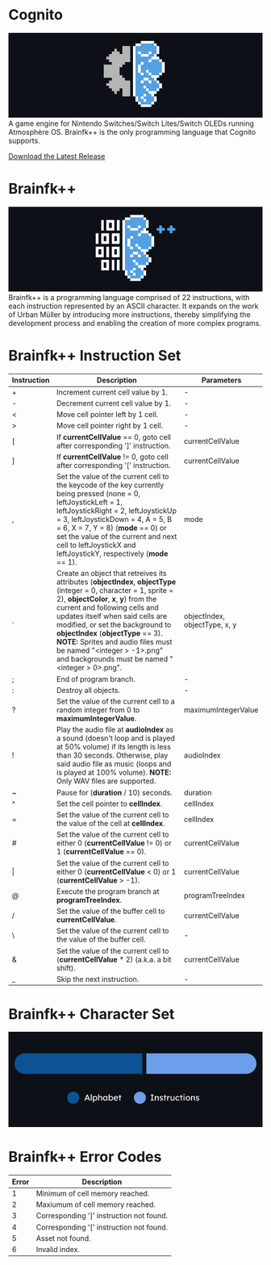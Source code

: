 # Cognito
![Cognito Logo](https://github.com/Coder-Dude10/cognito/blob/main/Images/Cognito%20Logo.png?raw=true)
A game engine for Nintendo Switches/Switch Lites/Switch OLEDs running Atmosphère OS. Brainfk++ is the only programming language that Cognito supports.

[Download the Latest Release](https://github.com/Coder-Dude10/cognito/releases)
# Brainfk++
![Brainfk++ Logo](https://github.com/Coder-Dude10/cognito/blob/main/Images/Brainfk%2B%2B%20Logo.png?raw=true)
Brainfk++ is a programming language comprised of 22 instructions, with each instruction represented by an ASCII character. It expands on the work of Urban Müller by introducing more instructions, thereby simplifying the development process and enabling the creation of more complex programs.
# Brainfk++ Instruction Set
| Instruction | Description | Parameters |
| --- | --- | --- |
| + | Increment current cell value by 1. | - |
| - | Decrement current cell value by 1. | - |
| < | Move cell pointer left by 1 cell. | - |
| > | Move cell pointer right by 1 cell. | - |
| [ | If **currentCellValue** == 0, goto cell after corresponding ']' instruction. | currentCellValue |
| ] | If **currentCellValue** != 0, goto cell after corresponding '[' instruction. | currentCellValue |
| , | Set the value of the current cell to the keycode of the key currently being pressed (none = 0, leftJoystickLeft = 1, leftJoystickRight = 2, leftJoystickUp = 3, leftJoystickDown = 4, A = 5, B = 6, X = 7, Y = 8) (**mode** == 0) or set the value of the current and next cell to leftJoystickX and leftJoystickY, respectively (**mode** == 1). | mode |
| . | Create an object that retreives its attributes (**objectIndex**, **objectType** (integer = 0, character = 1, sprite = 2), **objectColor**, **x**, **y**) from the current and following cells and updates itself when said cells are modified, or set the background to **objectIndex** (**objectType** == 3). **NOTE:** Sprites and audio files must be named "\<integer > -1\>.png" and backgrounds must be named "\<integer > 0\>.png". | objectIndex, objectType, x, y |
| ; | End of program branch. | - |
| : | Destroy all objects. | - |
| ? | Set the value of the current cell to a random integer from 0 to **maximumIntegerValue**. | maximumIntegerValue |
| ! | Play the audio file at **audioIndex** as a sound (doesn't loop and is played at 50% volume) if its length is less than 30 seconds. Otherwise, play said audio file as music (loops and is played at 100% volume). **NOTE:** Only WAV files are supported. | audioIndex |
| ~ | Pause for (**duration** / 10) seconds. | duration |
| ^ | Set the cell pointer to **cellIndex**. | cellIndex |
| = | Set the value of the current cell to the value of the cell at **cellIndex**. | cellIndex |
| # | Set the value of the current cell to either 0 (**currentCellValue** != 0) or 1 (**currentCellValue** == 0). | currentCellValue |
| \| | Set the value of the current cell to either 0 (**currentCellValue** < 0) or 1 (**currentCellValue** > -1). | currentCellValue |
| @ | Execute the program branch at **programTreeIndex**. | programTreeIndex |
| / | Set the value of the buffer cell to **currentCellValue**. | currentCellValue |
| \ | Set the value of the current cell to the value of the buffer cell. | - |
| & | Set the value of the current cell to (**currentCellValue** * 2) (a.k.a. a bit shift). | currentCellValue |
| _ | Skip the next instruction. | - |
# Brainfk++ Character Set
![Brainfk++ Character Set](https://github.com/Coder-Dude10/cognito/blob/main/Images/Brainfk%2B%2B%20Character%20Set.png?raw=true)
# Brainfk++ Error Codes
| Error | Description |
| --- | --- |
| 1 | Minimum of cell memory reached. |
| 2 | Maxiumum of cell memory reached. |
| 3 | Corresponding ']' instruction not found. |
| 4 | Corresponding '[' instruction not found. |
| 5 | Asset not found. |
| 6 | Invalid index. |
